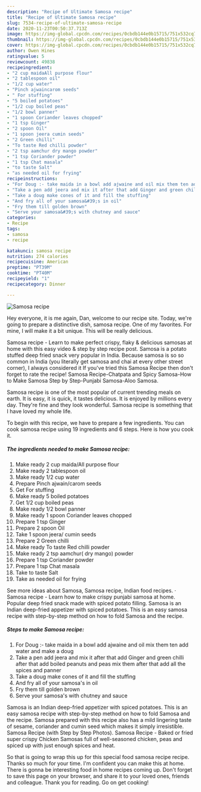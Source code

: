 ```yaml
---
description: "Recipe of Ultimate Samosa recipe"
title: "Recipe of Ultimate Samosa recipe"
slug: 7534-recipe-of-ultimate-samosa-recipe
date: 2020-11-23T00:50:37.713Z
image: https://img-global.cpcdn.com/recipes/0cbdb144e0b15715/751x532cq70/samosa-recipe-recipe-main-photo.jpg
thumbnail: https://img-global.cpcdn.com/recipes/0cbdb144e0b15715/751x532cq70/samosa-recipe-recipe-main-photo.jpg
cover: https://img-global.cpcdn.com/recipes/0cbdb144e0b15715/751x532cq70/samosa-recipe-recipe-main-photo.jpg
author: Owen Hines
ratingvalue: 5
reviewcount: 49838
recipeingredient:
- "2 cup maidaAll purpose flour"
- "2 tablespoon oil"
- "1/2 cup water"
- "Pinch ajwaincarom seeds"
- " For stuffing"
- "5 boiled potatoes"
- "1/2 cup boiled peas"
- "1/2 bowl panner"
- "1 spoon Coriander leaves chopped"
- "1 tsp Ginger"
- "2 spoon Oil"
- "1 spoon jeera cumin seeds"
- "2 Green chilli"
- "To taste Red chilli powder"
- "2 tsp aamchur dry mango powder"
- "1 tsp Coriander powder"
- "1 tsp Chat masala"
- "to taste Salt"
- "as needed oil for frying"
recipeinstructions:
- "For Doug :- take maida in a bowl add ajwaine and oil mix them ten add water and make a doug"
- "Take a pen add jeera and mix it after that add Ginger and green chilli after that add boiled peanuts and peas mix them after that add all the spices and panner"
- "Take a doug make cones of it and fill the stuffing"
- "And fry all of your samosa&#39;s in oil"
- "Fry them till golden brown"
- "Serve your samosa&#39;s with chutney and sauce"
categories:
- Recipe
tags:
- samosa
- recipe

katakunci: samosa recipe 
nutrition: 274 calories
recipecuisine: American
preptime: "PT39M"
cooktime: "PT40M"
recipeyield: "1"
recipecategory: Dinner

---
```



![Samosa recipe](https://img-global.cpcdn.com/recipes/0cbdb144e0b15715/751x532cq70/samosa-recipe-recipe-main-photo.jpg)

Hey everyone, it is me again, Dan, welcome to our recipe site. Today, we're going to prepare a distinctive dish, samosa recipe. One of my favorites. For mine, I will make it a bit unique. This will be really delicious.

Samosa recipe - Learn to make perfect crispy, flaky &amp; delicious samosas at home with this easy video &amp; step by step recipe post. Samosa is a potato stuffed deep fried snack very popular in India. Because samosa is so so common in India (you literally get samosa and chai at every other street corner), I always considered it If you&#39;ve tried this Samosa Recipe then don&#39;t forget to rate the recipe! Samosa Recipe-Chatpata and Spicy Samosa-How to Make Samosa Step by Step-Punjabi Samosa-Aloo Samosa.

Samosa recipe is one of the most popular of current trending meals on earth. It is easy, it is quick, it tastes delicious. It is enjoyed by millions every day. They're fine and they look wonderful. Samosa recipe is something that I have loved my whole life.


To begin with this recipe, we have to prepare a few ingredients. You can cook samosa recipe using 19 ingredients and 6 steps. Here is how you cook it.

<!--inarticleads1-->

##### The ingredients needed to make Samosa recipe:

1. Make ready 2 cup maida/All purpose flour
1. Make ready 2 tablespoon oil
1. Make ready 1/2 cup water
1. Prepare Pinch ajwain/carom seeds
1. Get  For stuffing
1. Make ready 5 boiled potatoes
1. Get 1/2 cup boiled peas
1. Make ready 1/2 bowl panner
1. Make ready 1 spoon Coriander leaves chopped
1. Prepare 1 tsp Ginger
1. Prepare 2 spoon Oil
1. Take 1 spoon jeera/ cumin seeds
1. Prepare 2 Green chilli
1. Make ready To taste Red chilli powder
1. Make ready 2 tsp aamchur( dry mango) powder
1. Prepare 1 tsp Coriander powder
1. Prepare 1 tsp Chat masala
1. Take to taste Salt
1. Take as needed oil for frying


See more ideas about Samosa, Samosa recipe, Indian food recipes. · Samosa recipe - Learn how to make crispy punjabi samosa at home. Popular deep fried snack made with spiced potato filling. Samosa is an Indian deep-fried appetizer with spiced potatoes. This is an easy samosa recipe with step-by-step method on how to fold Samosa and the recipe. 

<!--inarticleads2-->

##### Steps to make Samosa recipe:

1. For Doug :- take maida in a bowl add ajwaine and oil mix them ten add water and make a doug
1. Take a pen add jeera and mix it after that add Ginger and green chilli after that add boiled peanuts and peas mix them after that add all the spices and panner
1. Take a doug make cones of it and fill the stuffing
1. And fry all of your samosa&#39;s in oil
1. Fry them till golden brown
1. Serve your samosa&#39;s with chutney and sauce


Samosa is an Indian deep-fried appetizer with spiced potatoes. This is an easy samosa recipe with step-by-step method on how to fold Samosa and the recipe. Samosa prepared with this recipe also has a mild lingering taste of sesame, coriander and cumin seed which makes it simply irresistible. Samosa Recipe (with Step by Step Photos). Samosa Recipe - Baked or fried super crispy Chicken Samosas full of well-seasoned chicken, peas and spiced up with just enough spices and heat. 

So that is going to wrap this up for this special food samosa recipe recipe. Thanks so much for your time. I'm confident you can make this at home. There is gonna be interesting food in home recipes coming up. Don't forget to save this page on your browser, and share it to your loved ones, friends and colleague. Thank you for reading. Go on get cooking!
